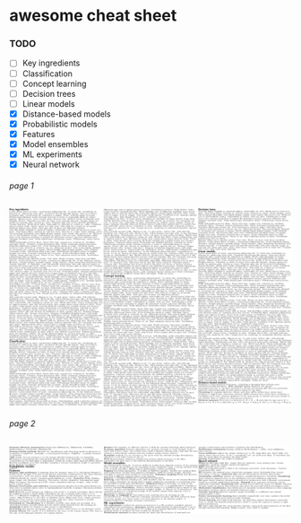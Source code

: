 # awesome cheat sheet
### TODO
- [ ] Key ingredients
- [ ] Classification
- [ ] Concept learning
- [ ] Decision trees
- [ ] Linear models
- [x] Distance-based models
- [x] Probabilistic models
- [x] Features
- [x] Model ensembles
- [x] ML experiments
- [x] Neural network  

###### page 1
![a](cheatsheet-0.png)  
###### page 2
![a](cheatsheet-1.png)

